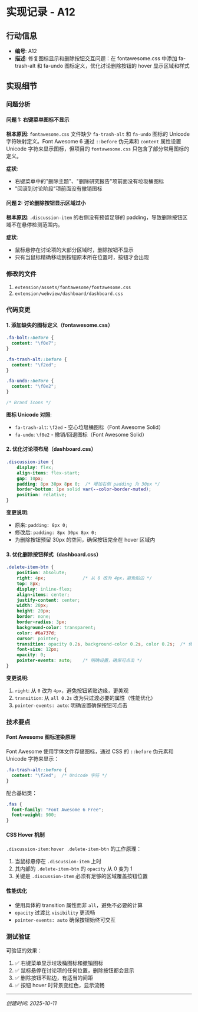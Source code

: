 # 实现记录 - A12

## 行动信息
- **编号**: A12
- **描述**: 修复图标显示和删除按钮交互问题：在 fontawesome.css 中添加 fa-trash-alt 和 fa-undo 图标定义，优化讨论删除按钮的 hover 显示区域和样式

## 实现细节

### 问题分析

#### 问题 1: 右键菜单图标不显示
**根本原因**: `fontawesome.css` 文件缺少 `fa-trash-alt` 和 `fa-undo` 图标的 Unicode 字符映射定义。Font Awesome 6 通过 `::before` 伪元素和 `content` 属性设置 Unicode 字符来显示图标，但项目的 `fontawesome.css` 只包含了部分常用图标的定义。

**症状**: 
- 右键菜单中的"删除主题"、"删除研究报告"项前面没有垃圾桶图标
- "回滚到讨论阶段"项前面没有撤销图标

#### 问题 2: 讨论删除按钮显示区域过小
**根本原因**: `.discussion-item` 的右侧没有预留足够的 padding，导致删除按钮区域不在悬停检测范围内。

**症状**:
- 鼠标悬停在讨论项的大部分区域时，删除按钮不显示
- 只有当鼠标精确移动到按钮原本所在位置时，按钮才会出现

### 修改的文件
1. `extension/assets/fontawesome/fontawesome.css`
2. `extension/webview/dashboard/dashboard.css`

### 代码变更

#### 1. 添加缺失的图标定义（fontawesome.css）

```css
.fa-bolt::before {
  content: "\f0e7";
}

.fa-trash-alt::before {
  content: "\f2ed";
}

.fa-undo::before {
  content: "\f0e2";
}

/* Brand Icons */
```

**图标 Unicode 对照**:
- `fa-trash-alt`: `\f2ed` - 空心垃圾桶图标（Font Awesome Solid）
- `fa-undo`: `\f0e2` - 撤销/回退图标（Font Awesome Solid）

#### 2. 优化讨论项布局（dashboard.css）

```css
.discussion-item {
    display: flex;
    align-items: flex-start;
    gap: 10px;
    padding: 8px 30px 8px 0;  /* 增加右侧 padding 为 30px */
    border-bottom: 1px solid var(--color-border-muted);
    position: relative;
}
```

**变更说明**:
- 原来: `padding: 8px 0;`
- 修改后: `padding: 8px 30px 8px 0;`
- 为删除按钮预留 30px 的空间，确保按钮完全在 hover 区域内

#### 3. 优化删除按钮样式（dashboard.css）

```css
.delete-item-btn {
    position: absolute;
    right: 4px;              /* 从 0 改为 4px，避免贴边 */
    top: 8px;
    display: inline-flex;
    align-items: center;
    justify-content: center;
    width: 20px;
    height: 20px;
    border: none;
    border-radius: 3px;
    background-color: transparent;
    color: #6a737d;
    cursor: pointer;
    transition: opacity 0.2s, background-color 0.2s, color 0.2s;  /* 优化 transition */
    font-size: 12px;
    opacity: 0;
    pointer-events: auto;    /* 明确设置，确保可点击 */
}
```

**变更说明**:
1. `right`: 从 `0` 改为 `4px`，避免按钮紧贴边缘，更美观
2. `transition`: 从 `all 0.2s` 改为只过渡必要的属性（性能优化）
3. `pointer-events: auto`: 明确设置确保按钮可点击

### 技术要点

#### Font Awesome 图标渲染原理
Font Awesome 使用字体文件存储图标，通过 CSS 的 `::before` 伪元素和 Unicode 字符来显示：

```css
.fa-trash-alt::before {
  content: "\f2ed";  /* Unicode 字符 */
}
```

配合基础类：
```css
.fas {
  font-family: "Font Awesome 6 Free";
  font-weight: 900;
}
```

#### CSS Hover 机制
`.discussion-item:hover .delete-item-btn` 的工作原理：
1. 当鼠标悬停在 `.discussion-item` 上时
2. 其内部的 `.delete-item-btn` 的 `opacity` 从 0 变为 1
3. 关键是 `.discussion-item` 必须有足够的区域覆盖按钮位置

#### 性能优化
- 使用具体的 transition 属性而非 `all`，避免不必要的计算
- `opacity` 过渡比 `visibility` 更流畅
- `pointer-events: auto` 确保按钮始终可交互

### 测试验证

可验证的效果：
1. ✅ 右键菜单显示垃圾桶图标和撤销图标
2. ✅ 鼠标悬停在讨论项的任何位置，删除按钮都会显示
3. ✅ 删除按钮不贴边，有适当的间距
4. ✅ 按钮 hover 时背景变红色，显示流畅

---
*创建时间: 2025-10-11*
